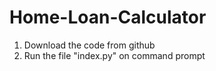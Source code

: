 # Home-Loan-Calculator
1. Download the code from github
2. Run the file "index.py" on command prompt
